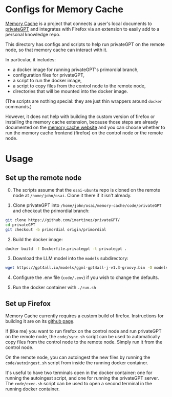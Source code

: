 # Configs for Memory Cache

[Memory Cache](https://memorycache.ai/) is a project that connects a user's local documents to [privateGPT](https://github.com/imartinez/privateGPT) and integrates with Firefox via an extension to easily add to a personal knowledge repo.

This directory has configs and scripts to help run privateGPT on the remote node, so that memory cache can interact with it.

In particular, it includes:

- a docker image for running privateGPT's primordial branch,
- configuration files for privateGPT,
- a script to run the docker image,
- a script to copy files from the control node to the remote node,
- directories that will be mounted into the docker image.

(The scripts are nothing special: they are just thin wrappers around `docker` commands.)

However, it does not help with building the custom version of firefox or installing the memory cache extension, because those steps are already documented on the [memory cache website](https://memorycache.ai/) and you can choose whether to run the memory cache frontend (firefox) on the control node or the remote node.

# Usage

## Set up the remote node

0. The scripts assume that the `osai-ubuntu` repo is cloned on the remote node at `/home/john/osai`. Clone it there if it isn't already.

1. Clone privateGPT into `/home/john/osai/memory-cache/code/privateGPT` and checkout the primordial branch:

```sh
git clone https://github.com/imartinez/privateGPT/
cd privateGPT
git checkout -b primordial origin/primordial
```

2. Build the docker image:

```sh
docker build -f Dockerfile.privategpt -t privategpt .
```

3. Download the LLM model into the `models` subdirectory:

```sh
wget https://gpt4all.io/models/ggml-gpt4all-j-v1.3-groovy.bin -O models/ggml-gpt4all-j-v1.3-groovy.bin
```

4. Configure the .env file (`code/.env`) if you wish to change the defaults.

5. Run the docker container with `./run.sh`

## Set up Firefox

Memory Cache currently requires a custom build of firefox. Instructions for building it are on its [github page](https://github.com/misslivirose/memory-cache).

If (like me) you want to run firefox on the control node and run privateGPT on the remote node, the `code/sync.sh` script can be used to automatically copy files from the control node to the remote node. Simply run it from the control node.

On the remote node, you can autoingest the new files by running the `code/autoingest.sh` script from inside the running docker container.

It's useful to have two terminals open in the docker container: one for running the autoingest script, and one for running the privateGPT server. The `code/exec.sh` script can be used to open a second terminal in the running docker container.

